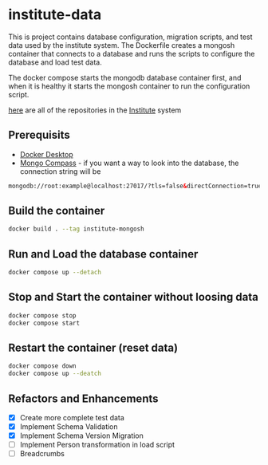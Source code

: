 # institute-data

This is project contains database configuration, migration scripts, and test data used by the institute system. The Dockerfile creates a mongosh container that connects to a database and runs the scripts to configure the database and load test data.

The docker compose starts the mongodb database container first, and when it is healthy it starts the mongosh container to run the configuration script.

[here](https://github.com/orgs/agile-learning-institute/repositories?q=institute&type=all&sort=name) are all of the repositories in the [Institute](https://github.com/agile-learning-institute/institute/tree/main) system

## Prerequisits

- [Docker Desktop](https://www.docker.com/products/docker-desktop/)
- [Mongo Compass](https://www.mongodb.com/try/download/compass) - if you want a way to look into the database, the connection string will be

```html
mongodb://root:example@localhost:27017/?tls=false&directConnection=true
```

## Build the container

```bash
docker build . --tag institute-mongosh
```

## Run and Load the database container

```bash
docker compose up --detach
```

## Stop and Start the container without loosing data

```bash
docker compose stop
docker compose start
```

## Restart the container (reset data)

```bash
docker compose down
docker compose up --deatch
```

## Refactors and Enhancements

- [x] Create more complete test data
- [x] Implement Schema Validation
- [x] Implement Schema Version Migration
- [ ] Implement Person transformation in load script
- [ ] Breadcrumbs
